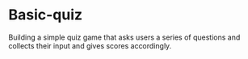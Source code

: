 # Basic-quiz
Building a simple quiz game that asks users a series of questions and collects their input and gives scores accordingly.
